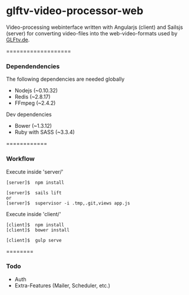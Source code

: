 glftv-video-processor-web
=========================

Video-processing webinterface written with Angularjs (client) and Sailsjs (server) for converting video-files into the web-video-formats used by [GLFtv.de](http://glftv.de/).


===================
### Dependendencies
The following dependencies are needed globally

* Nodejs (~0.10.32)
* Redis (~2.8.17)
* FFmpeg (~2.4.2)

Dev dependencies
* Bower (~1.3.12)
* Ruby with SASS (~3.3.4)


============
### Workflow

Execute inside 'server/'
```Shell
[server]$  npm install

[server]$  sails lift
or
[server]$  supervisor -i .tmp,.git,views app.js
```

Execute inside 'client/'
```Shell
[client]$  npm install
[client]$  bower install

[client]$  gulp serve
```

========
### Todo

* Auth
* Extra-Features (Mailer, Scheduler, etc.)